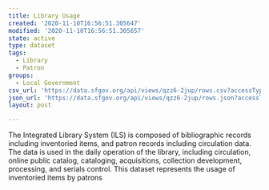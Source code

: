 ```yaml
---
title: Library Usage
created: '2020-11-10T16:56:51.305647'
modified: '2020-11-10T16:56:51.305657'
state: active
type: dataset
tags:
  - Library
  - Patron
groups:
  - Local Government
csv_url: 'https://data.sfgov.org/api/views/qzz6-2jup/rows.csv?accessType=DOWNLOAD'
json_url: 'https://data.sfgov.org/api/views/qzz6-2jup/rows.json?accessType=DOWNLOAD'
layout: post

---
```

The Integrated Library System (ILS) is composed of bibliographic records including inventoried items, and patron records including circulation data. The data is used in the daily operation of the library, including circulation, online public catalog, cataloging, acquisitions, collection development, processing, and serials control. This dataset represents the usage of inventoried items by patrons
